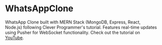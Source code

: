 # WhatsAppClone
WhatsApp Clone built with MERN Stack (MongoDB, Express, React, Node.js) following Clever Programmer's tutorial. Features real-time updates using Pusher for WebSocket functionality. Check out the tutorial on [YouTube](https://www.youtube.com/live/gzdQDxzW2Tw?si=iOVBQn21pu8NFIQ8).

